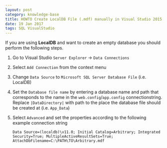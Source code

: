 ```yaml
---
layout: post
category: knowledge-base
title: HOWTO Create LocalDB File (.mdf) manually in Visual Studio 2015
date: 19 Jan 2017
tags: SQL VisualStudio
---
```


If you are using **LocalDB** and want to create an empty database you should perform the following steps.

1. Go to Visual Studio `Server Explorer` -> `Data Connections`
1. Select `Add Connection` from the context menu
1. Change `Data Source` to `Microsoft SQL Server Database File` (i.e. LocalDB)
1. Set the `Database file name` by entering a database name and path that corresponds to the name in the `web.config`/`app.config` connectionstring.
  Replace `|DataDirectory|` with path to the place the database file should be created at (i.e. `App_Data`)
1. Select `Advanced` and set the properties according to the following example connection string

	```
	Data Source=(localdb)\v11.0; Initial Catalog=Arbitrary; Integrated Security=True; MultipleActiveResultSets=True; AttachDbFilename=C:\PATH\TO\Arbitrary.mdf
	```
